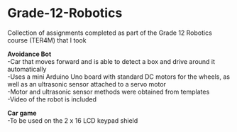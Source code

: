 # Grade-12-Robotics
Collection of assignments completed as part of the Grade 12 Robotics course (TER4M) that I took

<b>Avoidance Bot</b> <br/>
-Car that moves forward and is able to detect a box and drive around it automatically <br/>
-Uses a mini Arduino Uno board with standard DC motors for the wheels, as well as an ultrasonic sensor attached to a servo motor <br/>
-Motor and ultrasonic sensor methods were obtained from templates <br/>
-Video of the robot is included

<b>Car game</b> <br/>
-To be used on the 2 x 16 LCD keypad shield
